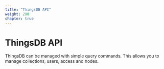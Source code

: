 ```yaml
---
title: "ThingsDB API"
weight: 298
chapter: true
---
```


# ThingsDB API

ThingsDB can be managed with simple query commands. This allows you to manage
collections, users, access and nodes.
